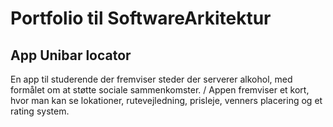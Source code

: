 # Portfolio til SoftwareArkitektur

## App Unibar locator
En app til studerende der fremviser steder der serverer alkohol, med formålet om at støtte sociale sammenkomster. /
Appen fremviser et kort, hvor man kan se lokationer, rutevejledning, prisleje, venners placering og et rating system.